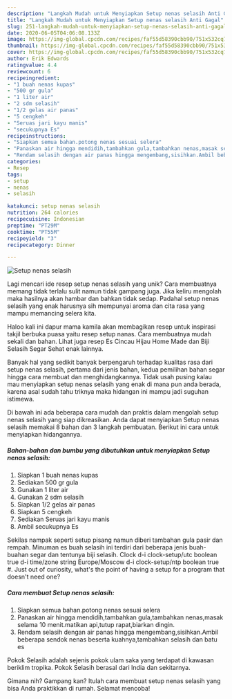 ```yaml
---
description: "Langkah Mudah untuk Menyiapkan Setup nenas selasih Anti Gagal"
title: "Langkah Mudah untuk Menyiapkan Setup nenas selasih Anti Gagal"
slug: 251-langkah-mudah-untuk-menyiapkan-setup-nenas-selasih-anti-gagal
date: 2020-06-05T04:06:08.133Z
image: https://img-global.cpcdn.com/recipes/faf55d58390cbb90/751x532cq70/setup-nenas-selasih-foto-resep-utama.jpg
thumbnail: https://img-global.cpcdn.com/recipes/faf55d58390cbb90/751x532cq70/setup-nenas-selasih-foto-resep-utama.jpg
cover: https://img-global.cpcdn.com/recipes/faf55d58390cbb90/751x532cq70/setup-nenas-selasih-foto-resep-utama.jpg
author: Erik Edwards
ratingvalue: 4.4
reviewcount: 6
recipeingredient:
- "1 buah nenas kupas"
- "500 gr gula"
- "1 liter air"
- "2 sdm selasih"
- "1/2 gelas air panas"
- "5 cengkeh"
- "Seruas jari kayu manis"
- "secukupnya Es"
recipeinstructions:
- "Siapkan semua bahan.potong nenas sesuai selera"
- "Panaskan air hingga mendidih,tambahkan gula,tambahkan nenas,masak selama 10 menit.matikan api,tutup rapat,biarkan dingin."
- "Rendam selasih dengan air panas hingga mengembang,sisihkan.Ambil beberapa sendok nenas beserta kuahnya,tambahkan selasih dan batu es"
categories:
- Resep
tags:
- setup
- nenas
- selasih

katakunci: setup nenas selasih 
nutrition: 264 calories
recipecuisine: Indonesian
preptime: "PT29M"
cooktime: "PT55M"
recipeyield: "3"
recipecategory: Dinner

---
```



![Setup nenas selasih](https://img-global.cpcdn.com/recipes/faf55d58390cbb90/751x532cq70/setup-nenas-selasih-foto-resep-utama.jpg)

Lagi mencari ide resep setup nenas selasih yang unik? Cara membuatnya memang tidak terlalu sulit namun tidak gampang juga. Jika keliru mengolah maka hasilnya akan hambar dan bahkan tidak sedap. Padahal setup nenas selasih yang enak harusnya sih mempunyai aroma dan cita rasa yang mampu memancing selera kita.

Haloo kali ini dapur mama kamila akan membagikan resep untuk inspirasi takjil berbuka puasa yaitu resep setup nanas. Cara membuatnya mudah sekali dan bahan. Lihat juga resep Es Cincau Hijau Home Made dan Biji Selasih Segar Sehat enak lainnya.

Banyak hal yang sedikit banyak berpengaruh terhadap kualitas rasa dari setup nenas selasih, pertama dari jenis bahan, kedua pemilihan bahan segar hingga cara membuat dan menghidangkannya. Tidak usah pusing kalau mau menyiapkan setup nenas selasih yang enak di mana pun anda berada, karena asal sudah tahu triknya maka hidangan ini mampu jadi suguhan istimewa.


Di bawah ini ada beberapa cara mudah dan praktis dalam mengolah setup nenas selasih yang siap dikreasikan. Anda dapat menyiapkan Setup nenas selasih memakai 8 bahan dan 3 langkah pembuatan. Berikut ini cara untuk menyiapkan hidangannya.

<!--inarticleads1-->

##### Bahan-bahan dan bumbu yang dibutuhkan untuk menyiapkan Setup nenas selasih:

1. Siapkan 1 buah nenas kupas
1. Sediakan 500 gr gula
1. Gunakan 1 liter air
1. Gunakan 2 sdm selasih
1. Siapkan 1/2 gelas air panas
1. Siapkan 5 cengkeh
1. Sediakan Seruas jari kayu manis
1. Ambil secukupnya Es


Sekilas nampak seperti setup pisang namun diberi tambahan gula pasir dan rempah. Minuman es buah selasih ini terdiri dari beberapa jenis buah-buahan segar dan tentunya biji selasih. Clock d-i clock-setup/utc boolean true d-i time/zone string Europe/Moscow d-i clock-setup/ntp boolean true #. Just out of curiosity, what&#39;s the point of having a setup for a program that doesn&#39;t need one? 

<!--inarticleads2-->

##### Cara membuat Setup nenas selasih:

1. Siapkan semua bahan.potong nenas sesuai selera
1. Panaskan air hingga mendidih,tambahkan gula,tambahkan nenas,masak selama 10 menit.matikan api,tutup rapat,biarkan dingin.
1. Rendam selasih dengan air panas hingga mengembang,sisihkan.Ambil beberapa sendok nenas beserta kuahnya,tambahkan selasih dan batu es


Pokok Selasih adalah sejenis pokok ulam saka yang terdapat di kawasan beriklim tropika. Pokok Selasih berasal dari India dan sekitarnya. 

Gimana nih? Gampang kan? Itulah cara membuat setup nenas selasih yang bisa Anda praktikkan di rumah. Selamat mencoba!
